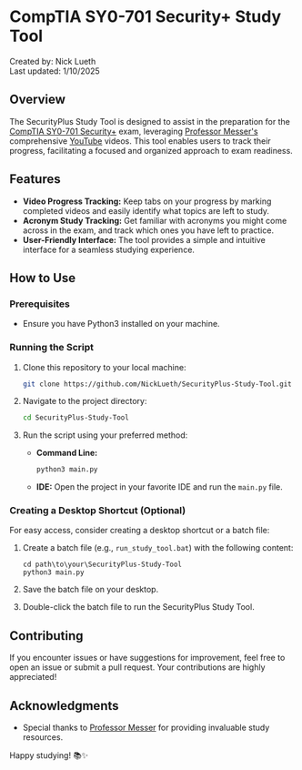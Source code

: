 # CompTIA SY0-701 Security+ Study Tool
Created by: Nick Lueth <br>
Last updated: 1/10/2025

## Overview

The SecurityPlus Study Tool is designed to assist in the preparation for the [CompTIA SY0-701 Security+](https://certblaster.com/wp-content/uploads/2023/11/CompTIA-Security-SY0-701-Exam-Objectives-1.pdf) exam, leveraging [Professor Messer's](https://www.professormesser.com/) comprehensive [YouTube](https://www.youtube.com/playlist?list=PLG49S3nxzAnl4QDVqK-hOnoqcSKEIDDuv) videos. This tool enables users to track their progress, facilitating a focused and organized approach to exam readiness.

## Features

- **Video Progress Tracking:** Keep tabs on your progress by marking completed videos and easily identify what topics are left to study.
- **Acronym Study Tracking:** Get familiar with acronyms you might come across in the exam, and track which ones you have left to practice.
- **User-Friendly Interface:** The tool provides a simple and intuitive interface for a seamless studying experience.

## How to Use

### Prerequisites

- Ensure you have Python3 installed on your machine.

### Running the Script

1. Clone this repository to your local machine:

   ```bash
   git clone https://github.com/NickLueth/SecurityPlus-Study-Tool.git
   ```

2. Navigate to the project directory:

   ```bash
   cd SecurityPlus-Study-Tool
   ```

3. Run the script using your preferred method:

   - **Command Line:**
     ```bash
     python3 main.py
     ```

   - **IDE:**
     Open the project in your favorite IDE and run the `main.py` file.

### Creating a Desktop Shortcut (Optional)

For easy access, consider creating a desktop shortcut or a batch file:

1. Create a batch file (e.g., `run_study_tool.bat`) with the following content:

   ```batch
   cd path\to\your\SecurityPlus-Study-Tool
   python3 main.py
   ```

2. Save the batch file on your desktop.

3. Double-click the batch file to run the SecurityPlus Study Tool.

## Contributing

If you encounter issues or have suggestions for improvement, feel free to open an issue or submit a pull request. Your contributions are highly appreciated!

## Acknowledgments

- Special thanks to [Professor Messer](https://www.professormesser.com/) for providing invaluable study resources.

Happy studying! 📚✨
